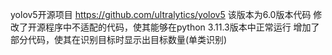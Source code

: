 yolov5开源项目 https://github.com/ultralytics/yolov5
该版本为6.0版本代码
修改了开源程序中不适配的代码，使其能够在python 3.11.3版本中正常运行
增加了部分代码，使其在识别目标时显示出目标数量(单类识别)
